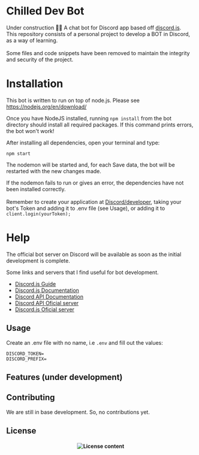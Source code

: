 # Chilled Dev Bot

Under construction  👨‍💻
A chat bot for Discord app based off <a href="https://github.com/hydrabolt/discord.js/">discord.js</a>. </br>
This repository consists of a personal project to develop a BOT in Discord, as a way of learning.
</br>
</br>
Some files and code snippets have been removed to maintain the integrity and security of the project.

# Installation

This bot is written to run on top of node.js. Please see https://nodejs.org/en/download/

Once you have NodeJS installed, running `npm install` from the bot directory should install all required packages. If this command prints errors, the bot won't work!


After installing all dependencies, open your terminal and type: 
```
npm start
```
The nodemon will be started and, for each Save data, the bot will be restarted with the new changes made.

If the nodemon fails to run or gives an error, the dependencies have not been installed correctly.
</br>
<br>
Remember to create your application at <a href="https://discord.com/developers/applications">Discord/developer</a>, taking your bot's Token and adding it to .env file (see Usage), or adding it to `client.login(yourToken);`

# Help

The official bot server on Discord will be available as soon as the initial development is complete.

Some links and servers that I find useful for bot development.
* [Discord.js Guide](https://discordjs.guide/)
* [Discord.js Documentation](https://discord.js.org/#/docs/main/stable/general/welcome)
* [Discord API Documentation](https://discord.com/developers/docs/intro)
* [Discord API Oficial server](https://discord.gg/discord-api)
* [Discord.js Oficial server](https://discord.com/invite/bRCvFy9)</br>


## Usage

Create an .env file with no name, i.e  `.env` and fill out the values:

```
DISCORD_TOKEN=
DISCORD_PREFIX=
```

## Features (under development)
<!--
* `ajuda`:    Ask for help
* `avatar`:    View your or another user's avatar
* `aviso`:    Give an @everyone warning on a specified channel.
* `ban`:    Ban offenders
* `botinfo`:     See more about me and my creator!
* `clear`:    Remove the messages according to the quantity.
* `comandos`:    See this commands.
* `imagem`: Send an image file to a specific server via the bot
* `kick`:   Remove unwanted players from the server
* `next`:    Skip to the next song!
* `np`:    See which song is being played now
* `pause`:    Pause the song
* `ping`:    pong! (under development)
* `play`:    Play the songs!
* `prefix`:    View the current prefix or change it (under development)
* `queue`:    See what are the next songs to be played in the queue!
* `resume`:    'unpause' the song!
* `rolar`:    Roll a dice from specified sides.
* `serverinfo`:    Check information about this server
* `stop`:    Stop the song immediately!
* `userinfo`:    See your information or that of a particular member
* `volume`:    Change the volume or see the current volume!
-->

## Contributing
We are still in base development. So, no contributions yet.

## License
<h4 align="center">
    <img alt="License content" title="License" src="https://image.prntscr.com/image/scttkoTpSWCRrNhCYauQCw.png" />
</h4>
